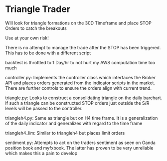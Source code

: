 # Triangle Trader
WIll look for triangle formations on the 30D Timeframe and place STOP Orders to catch the breakouts

Use at your own risk!

There is no attempt to manage the trade after the STOP has been triggered. This has to be done with a different script

backtest is throttled to 1 Day/hr to not hurt my AWS computation time too much

controller.py: Implements the controller class which interfaces the Broker API and places orders generated from the indicator scripts in the market. There are further controls to ensure the orders align with current trend.

triangle.py: Looks to construct a consolidating triangle on the daily barchart. If such a triangle can be constructed STOP orders just outside the S/R levels will be passed to the controller.

triangleh4.py: Same as triangle but on H4 time frame. It is a generalization of the daily indicator and generalizes with regard to the time frame

triangleh4_lim: Similar to triangleh4 but places limit orders

sentiment.py: Attempts to act on the traders sentiment as seen on Oanda position book and myfxbook. The latter has proven to be very unreliable which makes this a pain to develop
